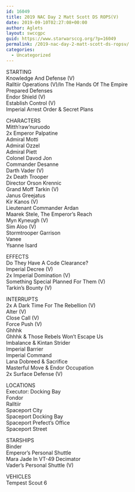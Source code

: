 ```yaml
---
id: 16049
title: 2019 NAC Day 2 Matt Scott DS ROPS(V)
date: 2019-09-10T02:27:08+00:00
author: Aglets
layout: swccgpc
guid: https://www.starwarsccg.org/?p=16049
permalink: /2019-nac-day-2-matt-scott-ds-ropsv/
categories:
  - Uncategorized
---
```

STARTING  
Knowledge And Defense (V)  
Ralltiir Operations (V)/In The Hands Of The Empire  
Prepared Defenses  
Endor Shield (V)  
Establish Control (V)  
Imperial Arrest Order & Secret Plans

CHARACTERS  
Mitth&#8217;raw&#8217;nuruodo  
2x Emperor Palpatine  
Admiral Motti  
Admiral Ozzel  
Admiral Piett  
Colonel Davod Jon  
Commander Desanne  
Darth Vader (V)  
2x Death Trooper  
Director Orson Krennic  
Grand Moff Tarkin (V)  
Janus Greejatus  
Kir Kanos (V)  
Lieutenant Commander Ardan  
Maarek Stele, The Emperor&#8217;s Reach  
Myn Kyneugh (V)  
Sim Aloo (V)  
Stormtrooper Garrison  
Vanee  
Ysanne Isard

EFFECTS  
Do They Have A Code Clearance?  
Imperial Decree (V)  
2x Imperial Domination (V)  
Something Special Planned For Them (V)  
Tarkin&#8217;s Bounty (V)

INTERRUPTS  
2x A Dark Time For The Rebellion (V)  
Alter (V)  
Close Call (V)  
Force Push (V)  
Ghhhk  
Ghhhk & Those Rebels Won&#8217;t Escape Us  
Imbalance & Kintan Strider  
Imperial Barrier  
Imperial Command  
Lana Dobreed & Sacrifice  
Masterful Move & Endor Occupation  
2x Surface Defense (V)

LOCATIONS  
Executor: Docking Bay  
Fondor  
Ralltiir  
Spaceport City  
Spaceport Docking Bay  
Spaceport Prefect&#8217;s Office  
Spaceport Street

STARSHIPS  
Binder  
Emperor&#8217;s Personal Shuttle  
Mara Jade In VT-49 Decimator  
Vader&#8217;s Personal Shuttle (V)

VEHICLES  
Tempest Scout 6